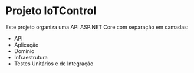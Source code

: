 # Projeto IoTControl

Este projeto organiza uma API ASP.NET Core com separação em camadas:

- API
- Aplicação
- Domínio
- Infraestrutura
- Testes Unitários e de Integração